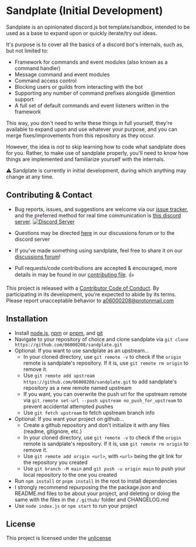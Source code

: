 # Sandplate (Initial Development)

Sandplate is an opinionated discord.js bot template/sandbox, intended to be used as a base to expand upon or quickly iterate/try out ideas.

It's purpose is to cover all the basics of a discord bot's internals, such as, but not limited to:

- Framework for commands and event modules (also known as a command handler)
- <!-- Reloadable --> Message command and event modules
- Command access control
- Blocking users or guilds from interacting with the bot
- Supporting any number of command prefixes alongside @mention support
- A full set of default commands and event listeners written in the framework

This way, you don't need to write these things in full yourself, they're available to expand upon and use whatever your purpose, and you can merge fixes/improvements from this repository as they occur.

However, the idea is *not* to skip learning how to code what sandplate does for you. Rather, to make use of sandplate properly, you'll need to know how things are implemented and familiarize yourself with the internals.

⚠️ Sandplate is currently in initial development, during which anything may change at any time.

## Contributing & Contact

- Bug reports, issues, and suggestions are welcome via our [issue tracker](https://github.com/06000208/sandplate/issues), and the preferred method for real time communication is [this discord server](https://discord.gg/WppqegJdTw).
  <a href="https://discord.gg/WppqegJdTw"><img src="https://discordapp.com/api/guilds/273550655673860106/embed.png" alt="Discord Server" /></a>

- Questions may be directed [here](https://github.com/06000208/sandplate/discussions/categories/q-a) in our discussions forum or to the discord server

- If you've made something using sandplate, feel free to share it on our [discussions forum](https://github.com/06000208/sandplate/discussions/categories/project-showcase)!

- Pull requests/code contributions are accepted & encouraged, more details in may be found in our [contributing file](./github/CONTRIBUTING.md). 👍

This project is released with a [Contributor Code of Conduct](./github/CODE_OF_CONDUCT.md). By participating in its development, you're expected to abide by its terms. Please report unacceptable behavior to [a06000208@protonmail.com](mailto:a06000208@protonmail.com)

## Installation

- Install [node.js](https://nodejs.org), [npm](https://docs.npmjs.com/downloading-and-installing-node-js-and-npm) or [pnpm](https://pnpm.io/installation), and [git](https://git-scm.com/downloads)
- Navigate to your repository of choice and clone sandplate via `git clone https://github.com/06000208/sandplate.git`
- Optional: If you want to use sandplate as an upstream...
  - In your cloned directory, use `git remote -v` to check if the `origin` remote is sandplate's repository. If it is, use `git remote rm origin` to remove it.
  - Use `git remote add upstream https://github.com/06000208/sandplate.git` to add sandplate's repository as a new remote named upstream
  - If you want, you can overwrite the push url for the upstream remote via `git remote set-url --push upstream no_push_for_upstream` to prevent accidental attempted pushes
  - Use `git fetch upstream` to fetch upstream branch info
- Optional: If you want your project on github...
  - Create a github repository and don't initialize it with any files (readme, gitignore, etc.)
  - In your cloned directory, use `git remote -v` to check if the `origin` remote is sandplate's repository. If it is, use `git remote rm origin` to remove it.
  - Use `git remote add origin <url>`, with `<url>` being the git link for the repository you created
  - Use `git branch -M main` and `git push -u origin main` to push your local repository to the one you created
- Run `npm install` or `pnpm install` in the root to install dependencies
- I strongly recommend repurposing the the package.json and README.md files to be about your project, and deleting or doing the same with the files in the `/.github/` folder and CHANGELOG.md
- Use `node index.js` or `npm start` to run your project

## License

This project is licensed under the [unlicense](https://unlicense.org)
